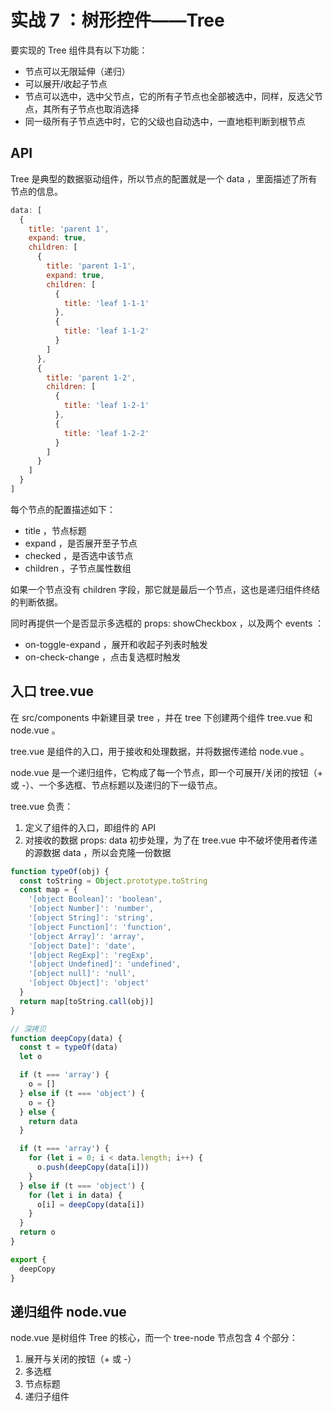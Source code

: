 # 实战 7 ：树形控件——Tree

要实现的 Tree 组件具有以下功能：

- 节点可以无限延伸（递归）
- 可以展开/收起子节点
- 节点可以选中，选中父节点，它的所有子节点也全部被选中，同样，反选父节点，其所有子节点也取消选择
- 同一级所有子节点选中时，它的父级也自动选中，一直地柜判断到根节点



## API

Tree 是典型的数据驱动组件，所以节点的配置就是一个 data ，里面描述了所有节点的信息。

```js
data: [
  {
    title: 'parent 1',
    expand: true,
    children: [
      {
        title: 'parent 1-1',
        expand: true,
        children: [
          {
            title: 'leaf 1-1-1'
          },
          {
            title: 'leaf 1-1-2'
          }
        ]
      },
      {
        title: 'parent 1-2',
        children: [
          {
            title: 'leaf 1-2-1'
          },
          {
            title: 'leaf 1-2-2'
          }
        ]
      }
    ]
  }
]
```

每个节点的配置描述如下：

- title ，节点标题
- expand ，是否展开至子节点
- checked ，是否选中该节点
- children ，子节点属性数组



如果一个节点没有 children 字段，那它就是最后一个节点，这也是递归组件终结的判断依据。



同时再提供一个是否显示多选框的 props: showCheckbox ，以及两个 events ：

- on-toggle-expand ，展开和收起子列表时触发
- on-check-change ，点击复选框时触发



## 入口 tree.vue

在 src/components 中新建目录 tree ，并在 tree 下创建两个组件 tree.vue 和 node.vue 。

tree.vue 是组件的入口，用于接收和处理数据，并将数据传递给 node.vue 。

node.vue 是一个递归组件，它构成了每一个节点，即一个可展开/关闭的按钮（+ 或 -）、一个多选框、节点标题以及递归的下一级节点。



tree.vue 负责：

1. 定义了组件的入口，即组件的 API
2. 对接收的数据 props: data 初步处理，为了在 tree.vue 中不破坏使用者传递的源数据 data ，所以会克隆一份数据

```js
function typeOf(obj) {
  const toString = Object.prototype.toString
  const map = {
    '[object Boolean]': 'boolean',
    '[object Number]': 'number',
    '[object String]': 'string',
    '[object Function]': 'function',
    '[object Array]': 'array',
    '[object Date]': 'date',
    '[object RegExp]': 'regExp',
    '[object Undefined]': 'undefined',
    '[object null]': 'null',
    '[object Object]': 'object'
  }
  return map[toString.call(obj)]
}

// 深拷贝
function deepCopy(data) {
  const t = typeOf(data)
  let o

  if (t === 'array') {
    o = []
  } else if (t === 'object') {
    o = {}
  } else {
    return data
  }

  if (t === 'array') {
    for (let i = 0; i < data.length; i++) {
      o.push(deepCopy(data[i]))
    }
  } else if (t === 'object') {
    for (let i in data) {
      o[i] = deepCopy(data[i])
    }
  }
  return o
}

export {
  deepCopy
}
```



## 递归组件 node.vue

node.vue 是树组件 Tree 的核心，而一个 tree-node 节点包含 4 个部分：

1. 展开与关闭的按钮（+ 或 -）
2. 多选框
3. 节点标题
4. 递归子组件



